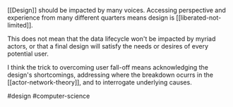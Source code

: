 [[Design]] should be impacted by many voices. Accessing perspective and experience from many different quarters means design is [[liberated-not-limited]].

This does not mean that the data lifecycle won't be impacted by myriad actors, or that a final design will satisfy the needs or desires of every potential user.

I think the trick to overcoming user fall-off means acknowledging the design's shortcomings, addressing where the breakdown ocurrs in the [[actor-network-theory]], and to interrogate underlying causes.


#design #computer-science